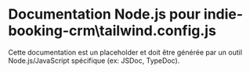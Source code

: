 # Documentation Node.js pour indie-booking-crm\tailwind.config.js

Cette documentation est un placeholder et doit être générée par un outil Node.js/JavaScript spécifique (ex: JSDoc, TypeDoc).
